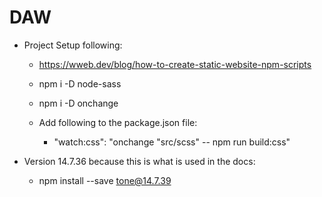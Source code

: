 # DAW

* Project Setup following:
    * https://wweb.dev/blog/how-to-create-static-website-npm-scripts

    * npm i -D node-sass
    * npm i -D onchange
    * Add following to the package.json file:
        * "watch:css": "onchange \"src/scss\" -- npm run build:css"

* Version 14.7.36 because this is what is used in the docs:
    * npm install --save tone@14.7.39

